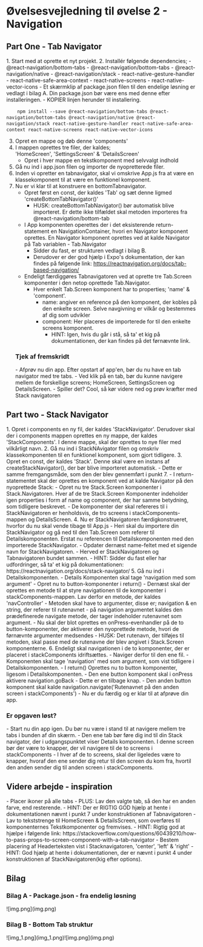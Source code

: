 <h1> Øvelsesvejledning til øvelse 2 - Navigation </h1>

<h2> Part One - Tab Navigator</h2>
1.   Start med at oprette et nyt projekt. 
2.  Installér følgende dependencies;
    - @react-navigation/bottom-tabs
    - @react-navigation/bottom-tabs
    - @react-navigation/native
    - @react-navigation/stack
    - react-native-gesture-handler
    - react-native-safe-area-context
    - react-native-screens
    - react-native-vector-icons 
        - Et skærmklip af package.json filen til den endelige løsning er vedlagt i bilag A.
          Din package.json bør være ens med denne efter installeringen. 
        - KOPIER linjen herunder til installering.

   
        npm install --save @react-navigation/bottom-tabs @react-navigation/bottom-tabs @react-navigation/native @react-navigation/stack react-native-gesture-handler react-native-safe-area-context react-native-screens react-native-vector-icons

3. Opret en mappe og døb denne 'components'
4. I mappen oprettes tre filer, der kaldes;<br/> 'HomeScreen', 'SettingsScreen' & 'DetailsScreen'
    - Opret i hver mappe en tekstkomponent med selvvalgt indhold
5. Gå nu ind i app.json filen og importer de nyopretterede filer. 
6. Inden vi opretter en tabnavigator, skal vi omskrive App.js fra at være en klassekomponent til at være en funktionel komponent.  
7. Nu er vi klar til at konstruere en bottomTabnavigator. 
   - Opret først en const, der kaldes 'Tab' og sæt denne ligmed 'createBottomTabNavigator()'
        - HUSK: createBottomTabNavigator() bør automatisk blive importeret. Er dette ikke tilfældet skal metoden importeres fra @react-navigation/bottom-tab
    - I App komponenten operettes der i det eksisterende return-statement en NavigationContainer, hvori en Navigator komponent oprettes. En Navigator komponent oprettes ved at kalde Navigator på Tab variablen - Tab.Navigator
        - Sidder du fast, er strukturen vedlagt i bilag B.
        - Derudover er der god hjælp i Expo's dokumentation, der kan findes på følgende link:
          https://reactnavigation.org/docs/tab-based-navigation/
    - Endeligt færdiggøres Tabnavigatoren ved at oprette tre Tab.Screen komponenter i den netop oprettede Tab.Navigator. 
        - Hver enkelt Tab.Screen komponent har to properties; 'name' & 'component'. 
            - name: angiver en reference på den komponent, der kobles på den enkelte screen. Selve navgivning er vilkår og bestemmes af dig som udvikler 
            - component: Her placeres de importerede for til den enkelte screens komponent.
                - HINT: Igen, hvis du går i stå, så ta' et kig på dokumentationen, der kan findes på det førnævnte link.
    <h3>Tjek af fremskridt</h3>
    - Afprøv nu din app. Efter opstart af app'en, bør du nu have en tab navigator med tre tabs. 
    - Ved klik på en tab, bør du kunne navigere mellem de forskellige screens; HomeScreen, SettingsScreen og DetailsScreen. 
    - Spiller det? Cool, så kør videre ned og prøv kræfter med Stack navigatoren

<h2>Part two - Stack Navigator </h2>  
1. Opret i components en ny fil, der kaldes 'StackNavigator'. Derudover skal der i components mappen oprettes en ny mappe, der kaldes 'StackComponents'. I denne mappe, skal der oprettes to nye filer med vilkårligt navn. 
2. Gå nu ind i StackNAvigator filen og omskriv klassekomponenten til en funktionel komponent, som gjort tidligere. 
3. Opret en const, der kaldes 'Stack'. Denne skal være en instans af createStackNavigator(), der bør blive importeret automatisk.
    - Dette er samme fremgangsmåde, som den der blev gennemført i punkt 7.
    - I return-statementet skal der oprettes en komponent ved at kalde Navigator på den nyoprettede Stack: <Stack.Navigator></Stack.Navigator>
    - Opret nu tre Stack.Screen komponenter i Stack.Navigatoren. Hver af de tre Stack.Screen Komponenter indeholder igen properties i form af name og component, der har samme betydning, som tidligere beskrevet.
    - De komponenter der skal refereres til i StackNavigatoren er henholdsvis, de tro screens i stackComponents-mappen og DetailsScreen.
4. Nu er StackNavigatoren færdigkonstrueret, hvorfor du nu skal vende tibage til App.js
    - Heri skal du importere din StackNavigator og gå ned til den Tab.Screen som referer til Detailskomponenten. Erstat nu referencen til Detailskomponenten med den importerede StackNavigator.
    - Opdater dernæst name-feltet med et sigende navn for StackNavigatoren.
    - Herved er StackNavigatoren og Tabnavigatoren bundet sammen.
        - HINT: Sidder du fast eller har udfordringer, så ta' et kig på dokumentationen: https://reactnavigation.org/docs/stack-navigator/
 5. Gå nu ind i Detailskomponenten. 
    - Details Komponenten skal tage 'navigation med som argument'
    - Opret nu to button-komponenter i return()
    - Dernæst skal der oprettes en metode til at styre navigationen til de komponenter i stackComponents-mappen. Lav derfor en metode, der kaldes 'navController'
    - Metoden skal have to argumenter, disse er; navigation & en string, der referer til rutenavnet
    - på navigation argumentet kaldes den prædefinerede navigate metode, der tager indeholder rutenavnet som argument.
    - Nu skal der blot oprettes en onPress-evenhandler på de to button-komponenter, der aktiverer den nyoprettede metode, hvori de førnævnte argumenter medsendes
        - HUSK: Det rutenavn, der tilføjes til metoden, skal passe med de rutenavne der blev angivet i Stack.Screen komponenterne.
 6. Endeligt skal navigationen i de to komponenter, der er placeret i stackComponents idriftsættes.
   - Naviger derfor til den ene fil.
   - Komponenten skal tage 'navigation' med som argument, som vist tidligere i Detailskomponenten.
- I return() Oprettes nu to button komponenter, ligesom i Detailskomponenten.
   - Den ene button komponent skal i onPress aktivere navigation.goBack - Dette er en tilbage knap. 
   - Den anden button komponent skal kalde navigation.navigate('Rutenavnet på den anden screen i stackComponents') 
   - Nu er du færdig og er klar til at afprøve din app. 
 <h3>Er opgaven løst?</h3>
    - Start nu din app igen. Du bør nu være i stand til at navigere mellem tre tabs i bunden af din skærm. 
    - Den ene tab bør føre dig ind til din Stack navigator, der i udgangspunktet viser Details komponenten. I denne screen bør der være to knapper, der vil navigere til de to screens i stackComponents
    - I hver af de to screens, skal der ligeledes være to knapper, hvoraf den ene sender dig retur til den screen du kom fra, hvortil den anden sender dig til anden screen i stackComponents. 

<h2>Videre arbejde - inspiration</h2>
- Placer ikoner på alle tabs
    - PLUS: Lav den valgte tab, så den har en anden farve, end resterende.
    - HINT: Der er RIGTIG GOD hjælp at hente i dokumentationen nævnt i punkt 7 under konstruktionen af Tabnavigatoren
- Lav to tekststrenge til HomeScreen & DetailsScreen, som overføres til komponenternes Tekstkomponenter og fremvises. 
  - HINT: Rigtig god at hjælpe i følgende link: https://stackoverflow.com/questions/60439210/how-to-pass-props-to-screen-component-with-a-tab-navigator
- Bestem placering af Headerteksten vist i Stacknavigatoren, 'center', 'left' & 'right' 
    - HINT: God hjælp at hente i dokumentationen, der er nævnt i punkt 4 under konstruktionen af StackNavigatoren(kig efter options). 

<h2>Bilag</h2>


<h3>Bilag A - Package.json - fra endelig løsning </h3>
![img.png](img.png)

<h3>Bilag B - Bottom Tab struktur </h3>
![img_1.png](img_1.png)![img.png](img.png)







    
    

